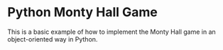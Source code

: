 # Python Monty Hall Game
This is a basic example of how to implement the Monty Hall game in an object-oriented way in Python.
